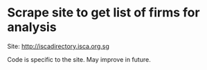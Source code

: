 # Scrape site to get list of firms for analysis 

Site: http://iscadirectory.isca.org.sg

Code is specific to the site. May improve in future.

